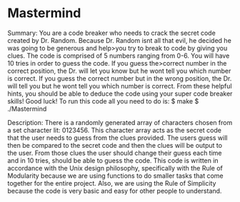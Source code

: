Mastermind
==========

Summary:
You are a code breaker who needs to crack the secret code created by Dr. Random. Because Dr. Random isnt all that evil, he decided he was going to be generous and help>you try to break to code by giving you clues. The code is comprised of 5 numbers ranging from 0-6. You will have  10 tries in order to guess the code. If you guess the>correct number in the correct position, the Dr. will let you know but he wont tell you which number is correct. If you guess the correct number but in the wrong position, the Dr. will tell you but he wont tell you which number is correct. From these helpful hints, you should be able to deduce the code using your super code breaker skills! Good luck! To run this code all you need to do is: 
$ make
$ ./Mastermind

Description: There is a randomly generated array of characters chosen from a set character lit: 0123456. This character array acts as the secret code that the user needs to guess from the clues provided. The users guess will then be compared to the secret code and then the clues will be output to the user. From those clues the user should change their guess each time and in 10 tries, should be able to guess the code. This code is written in accordance with the Unix design philosophy, specifically with the Rule of Modularity because we are using functions to do smaller tasks that come together for the entire project. Also, we are using the Rule of Simplicity because the code is very basic and easy for other people to understand.

